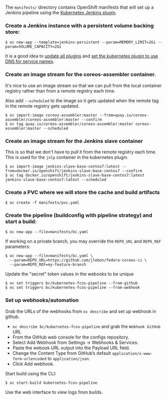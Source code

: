 The `manifests/` directory contains OpenShift manifests that will set up a Jenkins pipeline
using the [Kubernetes Jenkins plugin](https://github.com/jenkinsci/kubernetes-plugin).

### Create a Jenkins instance with a persistent volume backing store:

```
$ oc new-app --template=jenkins-persistent --param=MEMORY_LIMIT=2Gi --param=VOLUME_CAPACITY=2Gi
```

It is a good idea to
[update all plugins](TROUBLESHOOTING.md#issue-for-plugins-not-being-up-to-date)
and 
[set the kubernetes plugin to use DNS for service names](TROUBLESHOOTING.md#issue-for-jenkins-dns-names).

### Create an image stream for the coreos-assembler container.

It's nice to use an image stream so that we can pull from the local container
registry rather than from a remote registry each time.

Also add `--scheduled` to the image so it gets updated when the remote
tag in the remote registry gets updated.

```
$ oc import-image coreos-assembler:master --from=quay.io/coreos-assembler/coreos-assembler:master --confirm
$ oc tag quay.io/coreos-assembler/coreos-assembler:master coreos-assembler:master --scheduled
```

### Create an image stream for the Jenkins slave container 

This is so that we don't have to pull it from the remote registry each time.
This is used for the `jnlp` container in the kubernetes plugin.

```
$ oc import-image jenkins-slave-base-centos7:latest --from=docker.io/openshift/jenkins-slave-base-centos7 --confirm
$ oc tag docker.io/openshift/jenkins-slave-base-centos7:latest jenkins-slave-base-centos7:latest --scheduled
```

### Create a PVC where we will store the cache and build artifacts

```
$ oc create -f manifests/pvc.yaml
```

### Create the pipeline (buildconfig with pipeline strategy) and start a build:

```
$ oc new-app --file=manifests/bc.yaml
```

If working on a private branch, you may override the
`REPO_URL` and `REPO_REF` parameters:

```
$ oc new-app --file=manifests/bc.yaml \
  --param=REPO_URL=https://github.com/jlebon/fedora-coreos-ci \
  --param=REPO_REF=my-feature-branch
```

Update the "secret" token values in the webooks to be unique

``` 
$ oc set triggers bc/kubernetes-fcos-pipeline --from-github
$ oc set triggers bc/kubernetes-fcos-pipeline --from-webhook
```

### Set up webhooks/automation

Grab the URLs of the webhooks from `oc describe` and set up webhook
in github.

- `oc describe bc/kubernetes-fcos-pipeline` and grab the `Webhook GitHub` URL
- From the GitHub web console for the configs repository.
- Select Add Webhook from Settings → Webhooks & Services.
- Paste the webook URL output into the Payload URL field.
- Change the Content Type from GitHub’s default `application/x-www-form-urlencoded` to `application/json`.
- Click Add webhook.

Start build using the CLI:

```
$ oc start-build kubernetes-fcos-pipeline
```

Use the web interface to view logs from builds.
